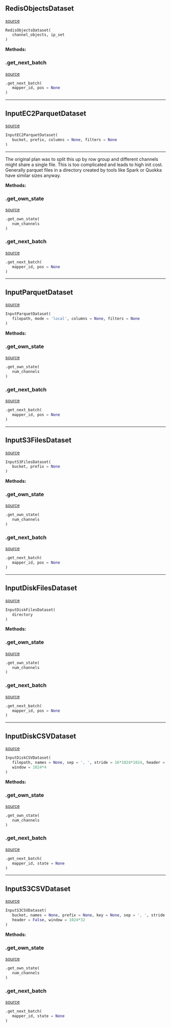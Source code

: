 #


## RedisObjectsDataset
[source](https://github.com/blob/master/dataset.py/#L18)
```python 
RedisObjectsDataset(
   channel_objects, ip_set
)
```




**Methods:**


### .get_next_batch
[source](https://github.com/blob/master/dataset.py/#L28)
```python
.get_next_batch(
   mapper_id, pos = None
)
```


----


## InputEC2ParquetDataset
[source](https://github.com/blob/master/dataset.py/#L48)
```python 
InputEC2ParquetDataset(
   bucket, prefix, columns = None, filters = None
)
```


---
The original plan was to split this up by row group and different channels might share a single file. This is too complicated and leads to high init cost.
Generally parquet files in a directory created by tools like Spark or Quokka have similar sizes anyway.


**Methods:**


### .get_own_state
[source](https://github.com/blob/master/dataset.py/#L65)
```python
.get_own_state(
   num_channels
)
```


### .get_next_batch
[source](https://github.com/blob/master/dataset.py/#L83)
```python
.get_next_batch(
   mapper_id, pos = None
)
```


----


## InputParquetDataset
[source](https://github.com/blob/master/dataset.py/#L101)
```python 
InputParquetDataset(
   filepath, mode = 'local', columns = None, filters = None
)
```




**Methods:**


### .get_own_state
[source](https://github.com/blob/master/dataset.py/#L118)
```python
.get_own_state(
   num_channels
)
```


### .get_next_batch
[source](https://github.com/blob/master/dataset.py/#L147)
```python
.get_next_batch(
   mapper_id, pos = None
)
```


----


## InputS3FilesDataset
[source](https://github.com/blob/master/dataset.py/#L172)
```python 
InputS3FilesDataset(
   bucket, prefix = None
)
```




**Methods:**


### .get_own_state
[source](https://github.com/blob/master/dataset.py/#L181)
```python
.get_own_state(
   num_channels
)
```


### .get_next_batch
[source](https://github.com/blob/master/dataset.py/#L197)
```python
.get_next_batch(
   mapper_id, pos = None
)
```


----


## InputDiskFilesDataset
[source](https://github.com/blob/master/dataset.py/#L214)
```python 
InputDiskFilesDataset(
   directory
)
```




**Methods:**


### .get_own_state
[source](https://github.com/blob/master/dataset.py/#L223)
```python
.get_own_state(
   num_channels
)
```


### .get_next_batch
[source](https://github.com/blob/master/dataset.py/#L227)
```python
.get_next_batch(
   mapper_id, pos = None
)
```


----


## InputDiskCSVDataset
[source](https://github.com/blob/master/dataset.py/#L239)
```python 
InputDiskCSVDataset(
   filepath, names = None, sep = ', ', stride = 16*1024*1024, header = False,
   window = 1024*4
)
```




**Methods:**


### .get_own_state
[source](https://github.com/blob/master/dataset.py/#L256)
```python
.get_own_state(
   num_channels
)
```


### .get_next_batch
[source](https://github.com/blob/master/dataset.py/#L349)
```python
.get_next_batch(
   mapper_id, state = None
)
```


----


## InputS3CSVDataset
[source](https://github.com/blob/master/dataset.py/#L406)
```python 
InputS3CSVDataset(
   bucket, names = None, prefix = None, key = None, sep = ', ', stride = 64*1024*1024,
   header = False, window = 1024*32
)
```




**Methods:**


### .get_own_state
[source](https://github.com/blob/master/dataset.py/#L427)
```python
.get_own_state(
   num_channels
)
```


### .get_next_batch
[source](https://github.com/blob/master/dataset.py/#L530)
```python
.get_next_batch(
   mapper_id, state = None
)
```

